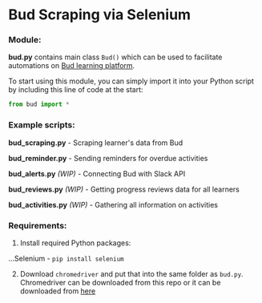 # Bud Scraping via Selenium

### Module:
**bud.py** contains main class `Bud()` which can be used to facilitate automations on [Bud learning platform](https://web.bud.co.uk/).

To start using this module, you can simply import it into your Python script by including this line of code at the start:

```python
from bud import *
```

### Example scripts: 

**bud_scraping.py** - Scraping learner's data from Bud

**bud_reminder.py** - Sending reminders for overdue activities

**bud_alerts.py** *(WIP)* - Connecting Bud with Slack API

**bud_reviews.py** *(WIP)* - Getting progress reviews data for all learners

**bud_activities.py** *(WIP)* - Gathering all information on activities 


### Requirements:

1. Install required Python packages:

...Selenium - `pip install selenium`

2. Download `chromedriver` and put that into the same folder as `bud.py`. Chromedriver can be downloaded from this repo or it can be downloaded from [here](https://chromedriver.chromium.org/downloads)
